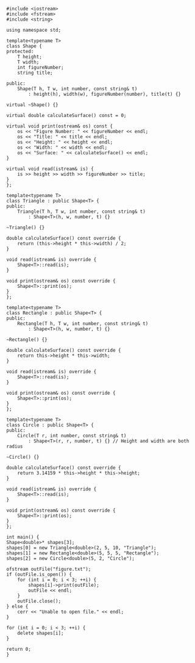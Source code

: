     #include <iostream>
    #include <fstream>
    #include <string>
    
    using namespace std;
    
    template<typename T>
    class Shape {
    protected:
        T height;
        T width;
        int figureNumber;
        string title;
    
    public:
        Shape(T h, T w, int number, const string& t) 
            : height(h), width(w), figureNumber(number), title(t) {}

    virtual ~Shape() {}

    virtual double calculateSurface() const = 0;

    virtual void print(ostream& os) const {
        os << "Figure Number: " << figureNumber << endl;
        os << "Title: " << title << endl;
        os << "Height: " << height << endl;
        os << "Width: " << width << endl;
        os << "Surface: " << calculateSurface() << endl;
    }

    virtual void read(istream& is) {
        is >> height >> width >> figureNumber >> title;
    }
    };
    
    template<typename T>
    class Triangle : public Shape<T> {
    public:
        Triangle(T h, T w, int number, const string& t) 
            : Shape<T>(h, w, number, t) {}

    ~Triangle() {}

    double calculateSurface() const override {
        return (this->height * this->width) / 2;
    }

    void read(istream& is) override {
        Shape<T>::read(is);
    }

    void print(ostream& os) const override {
        Shape<T>::print(os);
    }
    };
    
    template<typename T>
    class Rectangle : public Shape<T> {
    public:
        Rectangle(T h, T w, int number, const string& t) 
            : Shape<T>(h, w, number, t) {}

    ~Rectangle() {}

    double calculateSurface() const override {
        return this->height * this->width;
    }

    void read(istream& is) override {
        Shape<T>::read(is);
    }

    void print(ostream& os) const override {
        Shape<T>::print(os);
    }
    };
    
    template<typename T>
    class Circle : public Shape<T> {
    public:
        Circle(T r, int number, const string& t) 
            : Shape<T>(r, r, number, t) {} // Height and width are both radius

    ~Circle() {}

    double calculateSurface() const override {
        return 3.14159 * this->height * this->height;
    }

    void read(istream& is) override {
        Shape<T>::read(is);
    }

    void print(ostream& os) const override {
        Shape<T>::print(os);
    }
    };

    int main() {
    Shape<double>* shapes[3];
    shapes[0] = new Triangle<double>(2, 5, 10, "Triangle");
    shapes[1] = new Rectangle<double>(5, 5, 5, "Rectangle");
    shapes[2] = new Circle<double>(5, 2, "Circle");

    ofstream outFile("figure.txt");
    if (outFile.is_open()) {
        for (int i = 0; i < 3; ++i) {
            shapes[i]->print(outFile);
            outFile << endl;
        }
        outFile.close();
    } else {
        cerr << "Unable to open file." << endl;
    }

    for (int i = 0; i < 3; ++i) {
        delete shapes[i];
    }

    return 0;
    }
